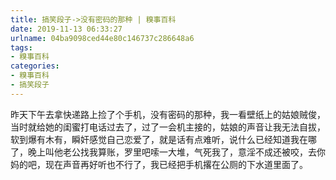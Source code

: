 ```yaml
---
title: 搞笑段子->没有密码的那种 | 糗事百科
date: 2019-11-13 06:33:27
urlname: 04ba9098ced44e80c146737c286648a6
tags: 
- 糗事百科
categories:
- 糗事百科
- 搞笑段子
---
```

昨天下午去拿快递路上捡了个手机，没有密码的那种，我一看壁纸上的姑娘贼俊，当时就给她的闺蜜打电话过去了，过了一会机主接的，姑娘的声音让我无法自拔，软到爆有木有，瞬奸感觉自己恋爱了，就是话有点难听，说什么已经知道我在哪了，晚上叫他老公找我算账，罗里吧嗦一大堆，气死我了，意淫不成还被咬，去你妈的吧，现在声音再好听也不行了，我已经把手机撂在公厕的下水道里面了。


